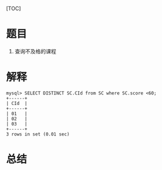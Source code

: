 [TOC]

# 题目
1. 查询不及格的课程

# 解释

```mysql
mysql> SELECT DISTINCT SC.CId from SC where SC.score <60;           
+------+
| CId  |
+------+
| 01   |
| 02   |
| 03   |
+------+
3 rows in set (0.01 sec)
```



# 总结

